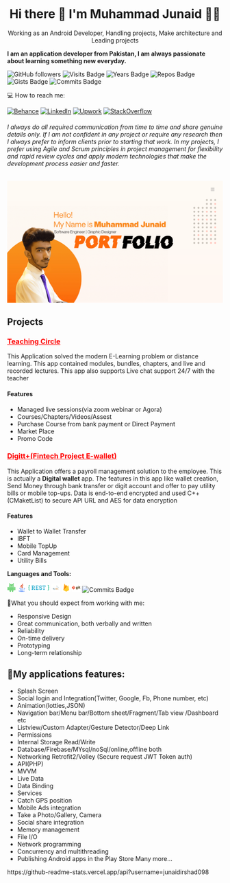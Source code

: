 
<h1 align='center'>
  Hi there 👋 I'm Muhammad Junaid 👨‍💻
</h1>

<p  align='center'>
Working as an Android Developer, Handling projects, Make architecture and Leading projects
</p>

**I am an application developer from Pakistan, I am always passionate about learning something new everyday.**



![GitHub followers](https://img.shields.io/github/followers/alifhasnain?logo=GitHub&style=flat-square)
![Visits Badge](https://badges.pufler.dev/visits/alifhasnain/alifhasnain?style=flat-square)
![Years Badge](https://badges.pufler.dev/years/alifhasnain?style=flat-square)
![Repos Badge](https://badges.pufler.dev/repos/alifhasnain?style=flat-square)
![Gists Badge](https://badges.pufler.dev/gists/alifhasnain?style=flat-square)
![Commits Badge](https://badges.pufler.dev/commits/monthly/alifhasnain)

<p>
💻 How to reach me:
</p>

<p>
	<a href="https://www.behance.net/junaidirshad098" target="_blank"><img alt="Behance" src="https://img.shields.io/badge/-Behance-1877F2?style=for-the-badge&logo=behance&logoColor=white" /></a> 
	<a href="https://www.linkedin.com/in/muhammad-junaid-7a6826185/" target="_blank"><img alt="LinkedIn" src="https://img.shields.io/badge/linkedin-%230077B5.svg?&style=for-the-badge&logo=linkedin&logoColor=white" /></a> 
	<a href="https://www.upwork.com/freelancers/~016016ae75f90f7a88" target="_blank"><img alt="Upwork" src="https://img.shields.io/badge/upwork-%2312100E.svg?&style=for-the-badge&logo=upwork&logoColor=white" /></a>
	<a href="https://stackoverflow.com/users/12705955/junaidirshad098" target="_blank">
    <img alt="StackOverflow"src="https://img.shields.io/badge/Stack%20Overflow-FE7A16.svg?&style=for-the-badge&logo=Stack%20Overflow&logoColor=white" /></a>
  
<p/>



###### I always do all required communication from time to time and share genuine details only. If I am not confident in any project or require any research then I always prefer to inform clients prior to starting that work. In my projects, I prefer using Agile and Scrum principles in project management for flexibility and rapid review cycles and apply modern technologies that make the development process easier and faster.

<img alt='Porfolio' src='https://github.com/junaidirshad098/junaidirshad098/blob/main/assets/pic1.png'/>

<h2>Projects</h2>
<h3 ><a href="https://play.google.com/store/apps/details?id=com.onebyte.teachingcircle" style="color:red">Teaching Circle</a></h3>
<p>This Application solved the modern E-Learning problem or distance learning.  This app contained modules, bundles, chapters, and live and recorded lectures. This app also supports Live chat support 24/7 with the teacher</p>
<h4>Features</h4>
<ul>
	<li>Managed live sessions(via zoom webinar or Agora)</li>
	<li>Courses/Chapters/Videos/Assest</li>
	<li>Purchase Course from bank payment or Direct Payment</li>
	<li>Market Place</li>
	<li>Promo Code</li>
</ul>


<h3 ><a href="https://play.google.com/store/apps" style="color:red">Digitt+(Fintech Project E-wallet)</a></h3>
<p>This Application offers a payroll management solution to the employee. This is actually a <b>Digital wallet</b> app. The features in this app like wallet creation, Send Money through bank transfer or digit account and offer to pay utility bills or mobile top-ups. Data is end-to-end encrypted and used  C++(CMaketList) to secure API URL and AES for data encryption</p>
<h4>Features</h4>
<ul>
	<li>Wallet to Wallet Transfer</li>
	<li>IBFT</li>
	<li>Mobile TopUp</li>
	<li>Card Management</li>
	<li>Utility Bills</li>
</ul>


**Languages and Tools:**  

<code><img height="20" src="https://github.com/junaidirshad098/junaidirshad098/blob/main/assets/android_logo.svg"></code>
<code><img height="20" src="https://github.com/junaidirshad098/junaidirshad098/blob/main/assets/java_logo.svg"></code>
<code><img height="20" src="https://github.com/junaidirshad098/junaidirshad098/blob/main/assets/rest2.png"></code>
<code><img height="20" src="https://raw.githubusercontent.com/github/explore/80688e429a7d4ef2fca1e82350fe8e3517d3494d/topics/mysql/mysql.png"></code>
<code><img height="20" src="https://raw.githubusercontent.com/github/explore/80688e429a7d4ef2fca1e82350fe8e3517d3494d/topics/firebase/firebase.png"></code>
<code><img height="20" src="https://raw.githubusercontent.com/github/explore/80688e429a7d4ef2fca1e82350fe8e3517d3494d/topics/git/git.png"></code>
![Commits Badge](https://img.shields.io/badge/Kotlin-0095D5?&style=for-the-badge&logo=kotlin&logoColor=white)


🔺What you should expect from working with me:
<ul>
	<li>Responsive Design</li>
	<li>Great communication, both verbally and written</li>
<li>Reliability</li>
<li>On-time delivery</li>
<li>Prototyping</li>
<li>Long-term relationship</li>
</ul>


🔺My applications features:
-------------------------------------
<ul>
<li>Splash Screen
<li>Social login and Integration(Twitter, Google, Fb, Phone number, etc)
<li>Animation(lotties,JSON)
<li>Navigation bar/Menu bar/Bottom sheet/Fragment/Tab view /Dashboard etc
<li>Listview/Custom Adapter/Gesture Detector/Deep Link
<li>Permissions
<li>Internal Storage Read/Write
<li>Database/Firebase/MYsql/noSql/online,offline both
<li>Networking Retrofit2/Volley (Secure request JWT Token auth)
<li>API(PHP)
<li>MVVM
	<li>Live Data
<li>Data Binding
<li>Services
<li>Catch GPS position
<li>Mobile Ads integration
<li>Take a Photo/Gallery, Camera
<li>Social share integration
<li>Memory management
<li>File I/O
<li>Network programming
<li>Concurrency and multithreading
<li>Publishing Android apps in the Play Store
Many more...
</ul>
https://github-readme-stats.vercel.app/api?username=junaidirshad098
<!--
**junaidirshad098/junaidirshad098** is a ✨ _special_ ✨ repository because its `README.md` (this file) appears on your GitHub profile.

Here are some ideas to get you started:

- 🔭 I’m currently working on ...
- 🌱 I’m currently learning ...
- 👯 I’m looking to collaborate on ...
- 🤔 I’m looking for help with ...
- 💬 Ask me about ...
- 📫 How to reach me: ...
- 😄 Pronouns: ...
- ⚡ Fun fact: ...
-->
